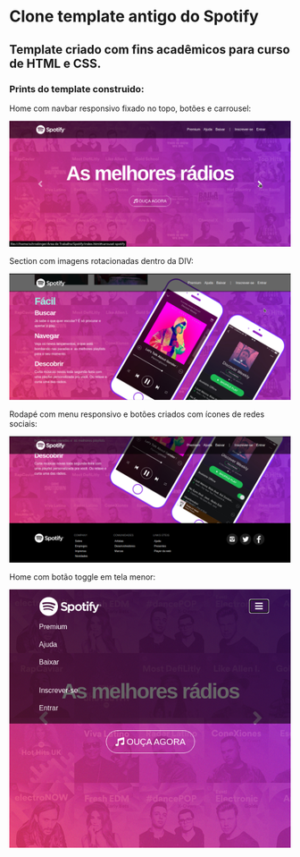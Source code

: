 # Clone template antigo do Spotify

## Template criado com fins acadêmicos para curso de HTML e CSS.

### Prints do template construido:

Home com navbar responsivo fixado no topo, botões e carrousel:

![Home Spotify](https://github.com/SchrodingerF7/oldspotify-clone/blob/master/prints/homespotify.png)

Section com imagens rotacionadas dentro da DIV:

![Section Spotify](https://github.com/SchrodingerF7/oldspotify-clone/blob/master/prints/rotacionadospotify.png)

Rodapé com menu responsivo e botões criados com ícones de redes sociais:

![Rodape Spotify](https://github.com/SchrodingerF7/oldspotify-clone/blob/master/prints/rodapespotify.png)

Home com botão toggle em tela menor:

![Home responsivo Spotify](https://github.com/SchrodingerF7/oldspotify-clone/blob/master/prints/spotifyresponsivo.png)





